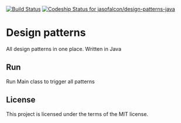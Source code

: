 [![Build Status](http://circleci-badges-max.herokuapp.com/img/jasofalcon/design-patterns-java/master?token=9fa69ea8c62aab9c5c5d6f51447485e0c681fac7)](https://circleci.com/gh/jasofalcon/design-patterns-java/tree/master)
[ ![Codeship Status for jasofalcon/design-patterns-java](https://app.codeship.com/projects/eedad430-add5-0135-7c42-1ab1a35cdadc/status?branch=master)](https://app.codeship.com/projects/257303)

# Design patterns
All design patterns in one place.
Written in Java

## Run
Run Main class to trigger all patterns

## License
This project is licensed under the terms of the MIT license.


